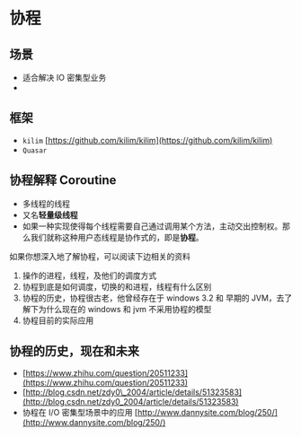 # 协程

## 场景

* 适合解决 IO 密集型业务
* ​

## 框架

* `kilim` [https://github.com/kilim/kilim](https://github.com/kilim/kilim)
* `Quasar`

## 协程解释 Coroutine

* 多线程的线程
* 又名**轻量级线程**
* 如果一种实现使得每个线程需要自己通过调用某个方法，主动交出控制权。那么我们就称这种用户态线程是协作式的，即是**协程**。

如果你想深入地了解协程，可以阅读下边相关的资料

1. 操作的进程，线程，及他们的调度方式
2. 协程到底是如何调度，切换的和进程，线程有什么区别
3. 协程的历史，协程很古老，他曾经存在于 windows 3.2 和 早期的 JVM，去了解下为什么现在的 windows 和 jvm 不采用协程的模型
4. 协程目前的实际应用

## 协程的历史，现在和未来

* [https://www.zhihu.com/question/20511233](https://www.zhihu.com/question/20511233)
* [http://blog.csdn.net/zdy0\_2004/article/details/51323583](http://blog.csdn.net/zdy0_2004/article/details/51323583)
* 协程在 I/O 密集型场景中的应用 [http://www.dannysite.com/blog/250/](http://www.dannysite.com/blog/250/)

